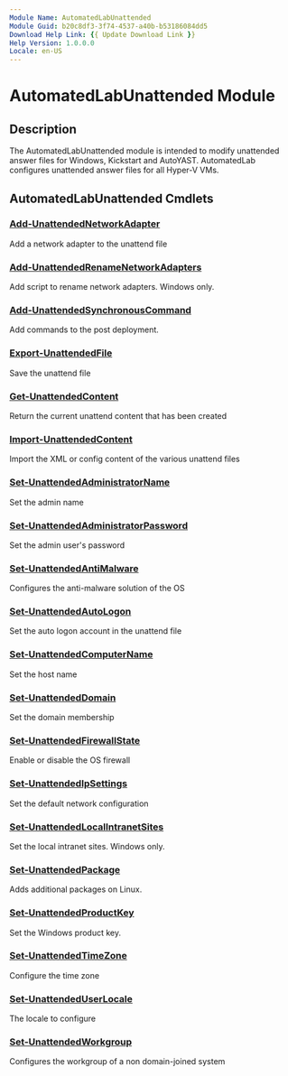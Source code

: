 ```yaml
---
Module Name: AutomatedLabUnattended
Module Guid: b20c8df3-3f74-4537-a40b-b53186084dd5
Download Help Link: {{ Update Download Link }}
Help Version: 1.0.0.0
Locale: en-US
---
```


# AutomatedLabUnattended Module
## Description
The AutomatedLabUnattended module is intended to modify unattended answer files for Windows, Kickstart and AutoYAST. AutomatedLab configures unattended answer files for all Hyper-V VMs.

## AutomatedLabUnattended Cmdlets
### [Add-UnattendedNetworkAdapter](Add-UnattendedNetworkAdapter.md)
Add a network adapter to the unattend file

### [Add-UnattendedRenameNetworkAdapters](Add-UnattendedRenameNetworkAdapters.md)
Add script to rename network adapters.
Windows only.

### [Add-UnattendedSynchronousCommand](Add-UnattendedSynchronousCommand.md)
Add commands to the post deployment.

### [Export-UnattendedFile](Export-UnattendedFile.md)
Save the unattend file

### [Get-UnattendedContent](Get-UnattendedContent.md)
Return the current unattend content that has been created

### [Import-UnattendedContent](Import-UnattendedContent.md)
Import the XML or config content of the various unattend files

### [Set-UnattendedAdministratorName](Set-UnattendedAdministratorName.md)
Set the admin name

### [Set-UnattendedAdministratorPassword](Set-UnattendedAdministratorPassword.md)
Set the admin user's password

### [Set-UnattendedAntiMalware](Set-UnattendedAntiMalware.md)
Configures the anti-malware solution of the OS

### [Set-UnattendedAutoLogon](Set-UnattendedAutoLogon.md)
Set the auto logon account in the unattend file

### [Set-UnattendedComputerName](Set-UnattendedComputerName.md)
Set the host name

### [Set-UnattendedDomain](Set-UnattendedDomain.md)
Set the domain membership

### [Set-UnattendedFirewallState](Set-UnattendedFirewallState.md)
Enable or disable the OS firewall

### [Set-UnattendedIpSettings](Set-UnattendedIpSettings.md)
Set the default network configuration

### [Set-UnattendedLocalIntranetSites](Set-UnattendedLocalIntranetSites.md)
Set the local intranet sites.
Windows only.

### [Set-UnattendedPackage](Set-UnattendedPackage.md)
Adds additional packages on Linux.

### [Set-UnattendedProductKey](Set-UnattendedProductKey.md)
Set the Windows product key.

### [Set-UnattendedTimeZone](Set-UnattendedTimeZone.md)
Configure the time zone

### [Set-UnattendedUserLocale](Set-UnattendedUserLocale.md)
The locale to configure

### [Set-UnattendedWorkgroup](Set-UnattendedWorkgroup.md)
Configures the workgroup of a non domain-joined system

